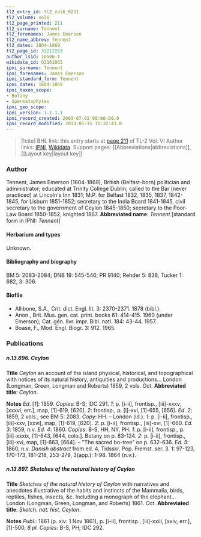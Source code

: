 ```yaml
---
tl2_entry_id: tl2_vol6_0251
tl2_volume: vol6
tl2_page_printed: 211
tl2_surname: Tennent
tl2_forenames: James Emerson
tl2_name_abbrev: Tennent
tl2_dates: 1804-1869
tl2_page_id: 33212253
author_lsid: 10506-1
wikidata_id: Q3161065
ipni_surname: Tennent
ipni_forenames: James Emerson
ipni_standard_form: Tennent
ipni_dates: 1804-1869
ipni_taxon_scope: 
- Botany
- Spermatophytes
ipni_geo_scope: 
ipni_version: 1.1.1.1
ipni_record_created: 2003-07-02 00:00:00.0
ipni_record_modified: 2013-05-15 11:32:43.0
---
```


> [!cite] BHL link: this entry starts at [page 211](https://www.biodiversitylibrary.org/page/33212253) of TL-2 Vol. VI
> Author links: [IPNI](https://www.ipni.org/a/10506-1), [Wikidata](https://www.wikidata.org/wiki/Q3161065). Support pages: [[Abbreviations|abbreviations]], [[Layout key|layout key]]

### Author

Tennent, James Emerson (1804-1869), British (Belfast-born) politician and administrator; educated at Trinity College Dublin; called to the Bar (never practiced) at Lincoln's Inn 1831; M.P. for Belfast 1832, 1835, 1837, 1842-1845, for Lisburn 1851-1852; secretary to the India Board 1841-1845, civil secretary to the government of Ceylon 1845-1850; secretary to the Poor-Law Board 1850-1852, knighted 1867. 
**Abbreviated name**: *Tennent* \[standard form in IPNI: *Tennent*\]

#### Herbarium and types

Unknown.

#### Bibliography and biography

BM 5: 2083-2084; DNB 19: 545-546; PR 9140; Rehder 5: 838; Tucker 1: 682, 3: 306.

#### Biofile

- Allibone, S.A., Crit. dict. Engl. lit. 3: 2370-2371. 1878 (bibl.).
- Anon., Brit. Mus. gen. cat. print. books 61: 414-415. 1960 (under Emerson); Cat. gén. livr. impr. Bibl. natl. 184: 43-44. 1957.
- Boase, F., Mod. Engl. Biogr. 3: 912. 1965.

### Publications

##### n.13.896. Ceylon

**Title**
*Ceylon* an account of the island physical, historical, and topographical with notices of its natural history, antiquities and productions... London (Longman, Green, Longman and Roberts) 1859, 2 vols. Oct.
**Abbreviated title**: *Ceylon*.

**Notes**
*Ed*. \[*1*\]: 1859. *Copies*: B-S; IDC 291.
*1*: p. \[i-ii\], frontisp., \[iii\]-xxxv, \[xxxvi, err.\], map, \[1\]-619, \[620\].
*2*: frontisp., p. \[i\]-xvi, \[1\]-655, \[656\].
*Ed. 2*: 1859, 2 vols., see BM 5: 2083. *Copy*: HH. – London (id.).
*1*: p. \[i-ii\], frontisp., \[iii\]-xxv, \[xxvi\], map, \[1\]-619, \[620\].
*2*: p. \[i-ii\], frontisp., \[iii\]-xvi, \[1\]-660.
*Ed. 3*: 1859, n.v.
*Ed. 4*: 1860. *Copies*: B-S, HH, NY, PH.
*1*: p. \[i-ii\], frontisp., p. \[iii\]-xxxix, \[1\]-643, \[644, colo.\]. Botany on p. 83-124.
*2*: p. \[i-ii\], frontisp., \[iii\]-xvi, map, \[1\]-663, \[664\]. – "The sacred bo-tree" on p. 632-636.
*Ed. 5*: 1860, n.v.
*Danish abstract* from ed. 4, Tidsskr. Pop. Fremst. ser. 3. 1: 97-123, 170-173, 181-218, 253-279, 3(app.): 1-98. 1864 (n.v.).

##### n.13.897. Sketches of the natural history of Ceylon

**Title**
*Sketches of the natural history of Ceylon* with narratives and anecdotes illustrative of the habits and instincts of the Mammalia, birds, reptiles, fishes, insects, &c. Including a monograph of the elephant... London (Longman, Green, Longman, and Roberts) 1861. Oct.
**Abbreviated title**: *Sketch. nat. hist. Ceylon*.

**Notes**
*Publ*.: 1861 (p. xiv: 1 Nov 1861), p. \[i-ii\], frontisp., \[iii\]-xxiii, \[xxiv, err.\], \[1\]-500, *8 pl. Copies*: B-S, PH; IDC 292.

